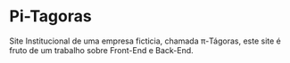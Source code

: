 # Pi-Tagoras
Site Institucional de uma empresa ficticia, chamada π-Tágoras, este site é fruto de um trabalho sobre Front-End e Back-End.
